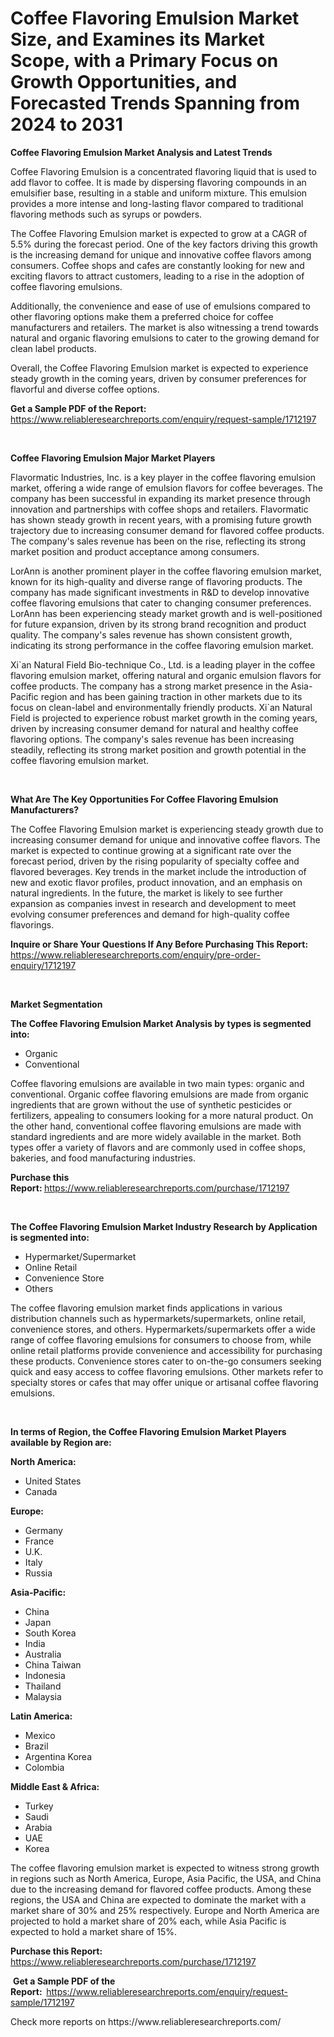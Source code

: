 <p><h1>Coffee Flavoring Emulsion Market Size, and Examines its Market Scope, with a Primary Focus on Growth Opportunities, and Forecasted Trends Spanning from 2024 to 2031</h1></p><p><strong>Coffee Flavoring Emulsion Market Analysis and Latest Trends</strong></p>
<p><p>Coffee Flavoring Emulsion is a concentrated flavoring liquid that is used to add flavor to coffee. It is made by dispersing flavoring compounds in an emulsifier base, resulting in a stable and uniform mixture. This emulsion provides a more intense and long-lasting flavor compared to traditional flavoring methods such as syrups or powders.</p><p>The Coffee Flavoring Emulsion market is expected to grow at a CAGR of 5.5% during the forecast period. One of the key factors driving this growth is the increasing demand for unique and innovative coffee flavors among consumers. Coffee shops and cafes are constantly looking for new and exciting flavors to attract customers, leading to a rise in the adoption of coffee flavoring emulsions.</p><p>Additionally, the convenience and ease of use of emulsions compared to other flavoring options make them a preferred choice for coffee manufacturers and retailers. The market is also witnessing a trend towards natural and organic flavoring emulsions to cater to the growing demand for clean label products.</p><p>Overall, the Coffee Flavoring Emulsion market is expected to experience steady growth in the coming years, driven by consumer preferences for flavorful and diverse coffee options.</p></p>
<p><strong>Get a Sample PDF of the Report:&nbsp;</strong> <a href="https://www.reliableresearchreports.com/enquiry/request-sample/1712197">https://www.reliableresearchreports.com/enquiry/request-sample/1712197</a></p>
<p>&nbsp;</p>
<p><strong>Coffee Flavoring Emulsion Major Market Players</strong></p>
<p><p>Flavormatic Industries, Inc. is a key player in the coffee flavoring emulsion market, offering a wide range of emulsion flavors for coffee beverages. The company has been successful in expanding its market presence through innovation and partnerships with coffee shops and retailers. Flavormatic has shown steady growth in recent years, with a promising future growth trajectory due to increasing consumer demand for flavored coffee products. The company's sales revenue has been on the rise, reflecting its strong market position and product acceptance among consumers.</p><p>LorAnn is another prominent player in the coffee flavoring emulsion market, known for its high-quality and diverse range of flavoring products. The company has made significant investments in R&D to develop innovative coffee flavoring emulsions that cater to changing consumer preferences. LorAnn has been experiencing steady market growth and is well-positioned for future expansion, driven by its strong brand recognition and product quality. The company's sales revenue has shown consistent growth, indicating its strong performance in the coffee flavoring emulsion market.</p><p>Xi`an Natural Field Bio-technique Co., Ltd. is a leading player in the coffee flavoring emulsion market, offering natural and organic emulsion flavors for coffee products. The company has a strong market presence in the Asia-Pacific region and has been gaining traction in other markets due to its focus on clean-label and environmentally friendly products. Xi`an Natural Field is projected to experience robust market growth in the coming years, driven by increasing consumer demand for natural and healthy coffee flavoring options. The company's sales revenue has been increasing steadily, reflecting its strong market position and growth potential in the coffee flavoring emulsion market.</p></p>
<p>&nbsp;</p>
<p><strong>What Are The Key Opportunities For Coffee Flavoring Emulsion Manufacturers?</strong></p>
<p><p>The Coffee Flavoring Emulsion market is experiencing steady growth due to increasing consumer demand for unique and innovative coffee flavors. The market is expected to continue growing at a significant rate over the forecast period, driven by the rising popularity of specialty coffee and flavored beverages. Key trends in the market include the introduction of new and exotic flavor profiles, product innovation, and an emphasis on natural ingredients. In the future, the market is likely to see further expansion as companies invest in research and development to meet evolving consumer preferences and demand for high-quality coffee flavorings.</p></p>
<p><strong>Inquire or Share Your Questions If Any Before Purchasing This Report:</strong> <a href="https://www.reliableresearchreports.com/enquiry/pre-order-enquiry/1712197">https://www.reliableresearchreports.com/enquiry/pre-order-enquiry/1712197</a></p>
<p>&nbsp;</p>
<p><strong>Market Segmentation</strong></p>
<p><strong>The Coffee Flavoring Emulsion Market Analysis by types is segmented into:</strong></p>
<p><ul><li>Organic</li><li>Conventional</li></ul></p>
<p><p>Coffee flavoring emulsions are available in two main types: organic and conventional. Organic coffee flavoring emulsions are made from organic ingredients that are grown without the use of synthetic pesticides or fertilizers, appealing to consumers looking for a more natural product. On the other hand, conventional coffee flavoring emulsions are made with standard ingredients and are more widely available in the market. Both types offer a variety of flavors and are commonly used in coffee shops, bakeries, and food manufacturing industries.</p></p>
<p><strong>Purchase this Report:&nbsp;</strong><a href="https://www.reliableresearchreports.com/purchase/1712197">https://www.reliableresearchreports.com/purchase/1712197</a></p>
<p>&nbsp;</p>
<p><strong>The Coffee Flavoring Emulsion Market Industry Research by Application is segmented into:</strong></p>
<p><ul><li>Hypermarket/Supermarket</li><li>Online Retail</li><li>Convenience Store</li><li>Others</li></ul></p>
<p><p>The coffee flavoring emulsion market finds applications in various distribution channels such as hypermarkets/supermarkets, online retail, convenience stores, and others. Hypermarkets/supermarkets offer a wide range of coffee flavoring emulsions for consumers to choose from, while online retail platforms provide convenience and accessibility for purchasing these products. Convenience stores cater to on-the-go consumers seeking quick and easy access to coffee flavoring emulsions. Other markets refer to specialty stores or cafes that may offer unique or artisanal coffee flavoring emulsions.</p></p>
<p>&nbsp;</p>
<p><strong>In terms of Region, the Coffee Flavoring Emulsion Market Players available by Region are:</strong></p>
<p>
    <p> <strong> North America: </strong>
        <ul>
            <li>United States</li>
            <li>Canada</li>
        </ul>
        </p> 
    <p> <strong> Europe: </strong>
        <ul>
            <li>Germany</li>
            <li>France</li>
            <li>U.K.</li>
            <li>Italy</li>
            <li>Russia</li>
        </ul>
        </p> 
    <p> <strong> Asia-Pacific: </strong>
        <ul>
            <li>China</li>
            <li>Japan</li>
            <li>South Korea</li>
            <li>India</li>
            <li>Australia</li>
            <li>China Taiwan</li>
            <li>Indonesia</li>
            <li>Thailand</li>
            <li>Malaysia</li>
        </ul>
        </p> 
    <p> <strong> Latin America: </strong>
        <ul>
            <li>Mexico</li>
            <li>Brazil</li>
            <li>Argentina Korea</li>
            <li>Colombia</li>
        </ul>
        </p> 
    <p> <strong> Middle East & Africa: </strong>
        <ul>
            <li>Turkey</li>
            <li>Saudi</li>
            <li>Arabia</li>
            <li>UAE</li>
            <li>Korea</li>
        </ul>
    </p>
    </p>
<p><p>The coffee flavoring emulsion market is expected to witness strong growth in regions such as North America, Europe, Asia Pacific, the USA, and China due to the increasing demand for flavored coffee products. Among these regions, the USA and China are expected to dominate the market with a market share of 30% and 25% respectively. Europe and North America are projected to hold a market share of 20% each, while Asia Pacific is expected to hold a market share of 15%.</p></p>
<p><strong>Purchase this Report: </strong><a href="https://www.reliableresearchreports.com/purchase/1712197">https://www.reliableresearchreports.com/purchase/1712197</a></p>
<p>&nbsp;<strong>Get a Sample PDF of the Report:&nbsp;&nbsp;</strong><a href="https://www.reliableresearchreports.com/enquiry/request-sample/1712197">https://www.reliableresearchreports.com/enquiry/request-sample/1712197</a></p>
<p><strong></strong></p>
<p>Check more reports on https://www.reliableresearchreports.com/</p>
